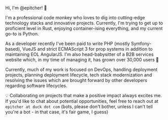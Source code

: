 Hi, I'm @epitcher! 🦕 

I'm a professional code monkey who loves to dig into cutting-edge technology stacks and innovative projects. Currently, I'm trying to get up to proficient level in Rust, enjoying container-ising everything, and my current go-to is Python.

As a developer recently I've been paid to write PHP (mostly Symfony-based), VueJS and strict ECMAScript 3 for prop systems in addition to maintaining EOL AngularJS. I'm also head-babysitter of a B2B services website which, in my time of managing it, has grown over 30,000 users 🚀

Currently, much of my work is focused on DevOps, handling deployment projects, planning deployment lifecycle, tech stack modernization and resolving the issues which are brought forward by other developers regarding software lifecycles.

💡 Collaborating on projects that make a positive impact always excites me. If you'd like to chat about potential opportunities, feel free to reach out at `epitcher at duck dot com` (bots, please don't bother, unless I can't tell you're a bot - in that case, it's fair game, I guess)
